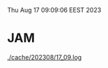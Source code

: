 Thu Aug 17 09:09:06 EEST 2023
# JAM
<a href='./cache/202308/17_09.log'>./cache/202308/17_09.log</a>
